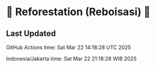 
# 🌳 Reforestation (Reboisasi) 🌲

## Last Updated

GitHub Actions time: Sat Mar 22 14:18:28 UTC 2025

Indonesia/Jakarta time: Sat Mar 22 21:18:28 WIB 2025
